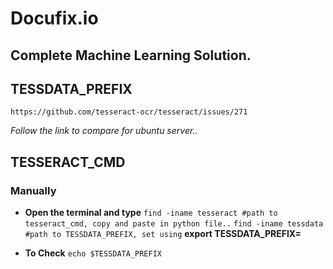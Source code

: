 # Docufix.io

Complete Machine Learning Solution.
----------------------

## TESSDATA_PREFIX
    https://github.com/tesseract-ocr/tesseract/issues/271
 *Follow the link to compare for ubuntu server..*
 
 ## TESSERACT_CMD
 ### Manually
 - **Open the terminal and type**
     ```find -iname tesseract #path to tesseract_cmd, copy and paste in python file..```
     ```find -iname tessdata #path to TESSDATA_PREFIX, set using``` **export TESSDATA_PREFIX=<PATH>**
  
 - **To Check**
    ```echo $TESSDATA_PREFIX```



